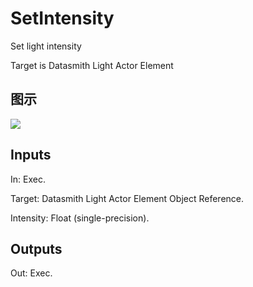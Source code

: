 # SetIntensity

Set light intensity

Target is Datasmith Light Actor Element

## 图示

![]($-20221218-18385009.png)

## Inputs

In: Exec.

Target: Datasmith Light Actor Element Object Reference.

Intensity: Float (single-precision).  

## Outputs

Out: Exec.

